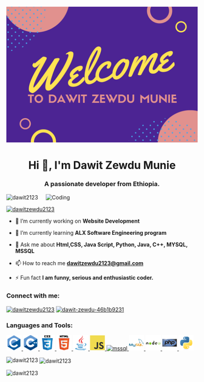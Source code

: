 ![MasterHead](https://github.com/dawit2123/dawit2123/blob/main/Blue%20Pink%20and%20Yellow%20Circles%20Welcome%20Card.png)

<h1 align="center">Hi 👋, I'm Dawit Zewdu Munie</h1>
<h3 align="center">A passionate developer from Ethiopia.</h3>
<img align="right" alt="Coding" width="400" src="https://cdn.dribbble.com/users/1162077/screenshots/3848914/programmer.gif">
<p align="left"> <img src="https://komarev.com/ghpvc/?username=dawit2123&label=Profile%20views&color=0e75b6&style=flat" alt="dawit2123" /> </p>

<p align="left"> <a href="https://twitter.com/dawitzewdu2123" target="blank"><img src="https://img.shields.io/twitter/follow/dawitzewdu2123?logo=twitter&style=for-the-badge" alt="dawitzewdu2123" /></a> </p>

- 🔭 I’m currently working on **Website Development**

- 🌱 I’m currently learning **ALX Software Engineering program**

- 💬 Ask me about **Html,CSS, Java Script, Python, Java, C++, MYSQL, MSSQL**

- 📫 How to reach me **dawitzewdu2123@gmail.com**

- ⚡ Fun fact **I am funny, serious and enthusiastic coder.**

<h3 align="left">Connect with me:</h3>
<p align="left">
<a href="https://twitter.com/dawitzewdu2123" target="blank"><img align="center" src="https://raw.githubusercontent.com/rahuldkjain/github-profile-readme-generator/master/src/images/icons/Social/twitter.svg" alt="dawitzewdu2123" height="30" width="40" /></a>
<a href="https://linkedin.com/in/dawit-zewdu-46b1b9231" target="blank"><img align="center" src="https://raw.githubusercontent.com/rahuldkjain/github-profile-readme-generator/master/src/images/icons/Social/linked-in-alt.svg" alt="dawit-zewdu-46b1b9231" height="30" width="40" /></a>
</p>

<h3 align="left">Languages and Tools:</h3>
<p align="left"> <a href="https://www.cprogramming.com/" target="_blank" rel="noreferrer"> <img src="https://raw.githubusercontent.com/devicons/devicon/master/icons/c/c-original.svg" alt="c" width="40" height="40"/> </a> <a href="https://www.w3schools.com/cpp/" target="_blank" rel="noreferrer"> <img src="https://raw.githubusercontent.com/devicons/devicon/master/icons/cplusplus/cplusplus-original.svg" alt="cplusplus" width="40" height="40"/> </a> <a href="https://www.w3schools.com/css/" target="_blank" rel="noreferrer"> <img src="https://raw.githubusercontent.com/devicons/devicon/master/icons/css3/css3-original-wordmark.svg" alt="css3" width="40" height="40"/> </a> <a href="https://www.w3.org/html/" target="_blank" rel="noreferrer"> <img src="https://raw.githubusercontent.com/devicons/devicon/master/icons/html5/html5-original-wordmark.svg" alt="html5" width="40" height="40"/> </a> <a href="https://www.java.com" target="_blank" rel="noreferrer"> <img src="https://raw.githubusercontent.com/devicons/devicon/master/icons/java/java-original.svg" alt="java" width="40" height="40"/> </a> <a href="https://developer.mozilla.org/en-US/docs/Web/JavaScript" target="_blank" rel="noreferrer"> <img src="https://raw.githubusercontent.com/devicons/devicon/master/icons/javascript/javascript-original.svg" alt="javascript" width="40" height="40"/> </a> <a href="https://www.microsoft.com/en-us/sql-server" target="_blank" rel="noreferrer"> <img src="https://www.svgrepo.com/show/303229/microsoft-sql-server-logo.svg" alt="mssql" width="40" height="40"/> </a> <a href="https://www.mysql.com/" target="_blank" rel="noreferrer"> <img src="https://raw.githubusercontent.com/devicons/devicon/master/icons/mysql/mysql-original-wordmark.svg" alt="mysql" width="40" height="40"/> </a> <a href="https://nodejs.org" target="_blank" rel="noreferrer"> <img src="https://raw.githubusercontent.com/devicons/devicon/master/icons/nodejs/nodejs-original-wordmark.svg" alt="nodejs" width="40" height="40"/> </a> <a href="https://www.php.net" target="_blank" rel="noreferrer"> <img src="https://raw.githubusercontent.com/devicons/devicon/master/icons/php/php-original.svg" alt="php" width="40" height="40"/> </a> <a href="https://www.python.org" target="_blank" rel="noreferrer"> <img src="https://raw.githubusercontent.com/devicons/devicon/master/icons/python/python-original.svg" alt="python" width="40" height="40"/> </a> </p>

<p><img align="left" src="https://github-readme-stats.vercel.app/api/top-langs?username=dawit2123&show_icons=true&locale=en&layout=compact" alt="dawit2123" /></p>

<p>&nbsp;<img align="center" src="https://github-readme-stats.vercel.app/api?username=dawit2123&show_icons=true&locale=en" alt="dawit2123" /></p>

<p><img align="center" src="https://github-readme-streak-stats.herokuapp.com/?user=dawit2123&" alt="dawit2123" /></p>
